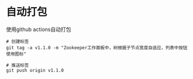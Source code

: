 # 自动打包

使用github actions自动打包

```shell
# 创建标签
git tag -a v1.1.0 -m "Zookeeper工作面板中，树根据子节点宽度自适应，列表中按钮使用图标"

# 推送标签
git push origin v1.1.0
```